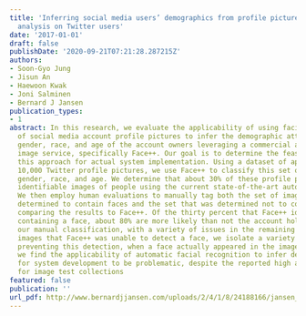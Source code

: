 ```yaml
---
title: 'Inferring social media users’ demographics from profile pictures: A Face++
  analysis on Twitter users'
date: '2017-01-01'
draft: false
publishDate: '2020-09-21T07:21:28.287215Z'
authors:
- Soon-Gyo Jung
- Jisun An
- Haewoon Kwak
- Joni Salminen
- Bernard J Jansen
publication_types:
- 1
abstract: In this research, we evaluate the applicability of using facial recognition
  of social media account profile pictures to infer the demographic attributes of
  gender, race, and age of the account owners leveraging a commercial and well-known
  image service, specifically Face++. Our goal is to determine the feasibility of
  this approach for actual system implementation. Using a dataset of approximately
  10,000 Twitter profile pictures, we use Face++ to classify this set of images for
  gender, race, and age. We determine that about 30% of these profile pictures contain
  identifiable images of people using the current state-of-the-art automated means.
  We then employ human evaluations to manually tag both the set of images that were
  determined to contain faces and the set that was determined not to contain faces,
  comparing the results to Face++. Of the thirty percent that Face++ identified as
  containing a face, about 80% are more likely than not the account holder based on
  our manual classification, with a variety of issues in the remaining 20%. Of the
  images that Face++ was unable to detect a face, we isolate a variety of likely issues
  preventing this detection, when a face actually appeared in the image. Overall,
  we find the applicability of automatic facial recognition to infer demographics
  for system development to be problematic, despite the reported high accuracy achieved
  for image test collections
featured: false
publication: ''
url_pdf: http://www.bernardjjansen.com/uploads/2/4/1/8/24188166/jansen_iceb_2017_pictures.pdf
---
```



